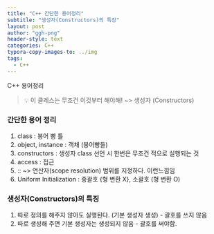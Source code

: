 ```yaml
---
title: "C++ 간단한 용어정리"
subtitle: "생성자(Constructors)의 특징"
layout: post
author: "ggh-png"
header-style: text
categories: C++
typora-copy-images-to: ../img
tags:
  - C++
---
```


 

C++ 용어정리

> 💡 이 클레스는 무조건 이것부터 해야해! ~> 생성자 (Constructors)



### 간단한 용어 정리

1. class : 붕어 빵 틀
2. object, instance : 객채 (붕어빵들)
3. constructors : 생성자 class 선언 시 한번은 무조건 적으로 실행되는 것
4. access : 접근
5. :: ~> 연산자(scope resolution) 범위를 지정하다. 이런느낌임
6. Uniform Initialization : 중괄호 {형 변환 X}, 소괄호 (형 변환 O)

### 생성자(Constructors)의 특징

1. 따로 정의를 해주지 않아도 실행된다. (기본 생성자 생성) - 괄호를 쓰지 않음
2. 따로 생성해 주면 기본 생성자는 생성되지 않음 - 괄호를 써야함.





